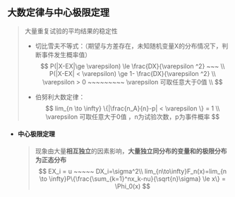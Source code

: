## **大数定律与中心极限定理**

> 大量重复试验的平均结果的稳定性
>
> - 切比雪夫不等式：（期望与方差存在，未知随机变量X的分布情况下，判断事件发生概率值）
>   $$
>   P(|X-EX|\ge \varepsilon) \le \frac{DX}{\varepsilon ^2} ~~~   \\ 
>   P(|X-EX| < \varepsilon) \ge 1- \frac{DX}{\varepsilon ^2} \\
>   \varepsilon > 0 ~~~~~~~~~ \varepsilon 可取任意大于0值 \\
>   $$
>
> - 伯努利大数定律：   
>   $$
>   lim_{n \to \infty} \{|\frac{n_A}{n}-p| < \varepsilon \} = 1 \\
>    \varepsilon 可取任意大于0值 ，n为试验次数，p为事件概率
>   $$
>   
>
>   

- #### **中心极限定理**  

  > 现象由大量**相互独立**的因素影响，**大量独立同分布的变量和的极限分布为正态分布**
  > $$
  > EX_i = u ~~~~~ DX_i=\sigma^2\\
  > lim_{n\to\infty}F_n(x)=lim_{n \to \infty}P\{\frac{\sum_{k=1}^nx_k-nu}{\sqrt{n}\sigma} \le x\} = \Phi_0(x)
  > $$